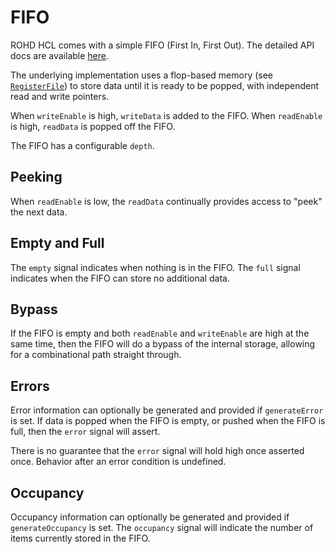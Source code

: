 # FIFO

ROHD HCL comes with a simple FIFO (First In, First Out).  The detailed API docs are available [here](https://intel.github.io/rohd-hcl/rohd_hcl/Fifo-class.html).

The underlying implementation uses a flop-based memory (see [`RegisterFile`](https://intel.github.io/rohd-hcl/rohd_hcl/RegisterFile-class.html)) to store data until it is ready to be popped, with independent read and write pointers.

When `writeEnable` is high, `writeData` is added to the FIFO.  When `readEnable` is high, `readData` is popped off the FIFO.

The FIFO has a configurable `depth`.

## Peeking

When `readEnable` is low, the `readData` continually provides access to "peek" the next data.

## Empty and Full

The `empty` signal indicates when nothing is in the FIFO.  The `full` signal indicates when the FIFO can store no additional data.

## Bypass

If the FIFO is empty and both `readEnable` and `writeEnable` are high at the same time, then the FIFO will do a bypass of the internal storage, allowing for a combinational path straight through.

## Errors

Error information can optionally be generated and provided if `generateError` is set.  If data is popped when the FIFO is empty, or pushed when the FIFO is full, then the `error` signal will assert.

There is no guarantee that the `error` signal will hold high once asserted once.  Behavior after an error condition is undefined.

## Occupancy

Occupancy information can optionally be generated and provided if `generateOccupancy` is set.  The `occupancy` signal will indicate the number of items currently stored in the FIFO.

